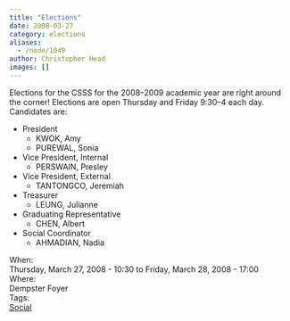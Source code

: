 ```yaml
---
title: "Elections"
date: 2008-03-27
category: elections
aliases:
  - /node/1049
author: Christopher Head
images: []
---
```


<div class="field field-name-body field-type-text-with-summary field-label-hidden"><div class="field-items"><div class="field-item even"><p>Elections for the CSSS for the 2008&#x2013;2009 academic year are right around the corner! Elections are open Thursday and Friday 9:30&#x2013;4 each day. Candidates are:</p>
<ul>
<li>President
<ul>
<li>KWOK, Amy</li>
<li>PUREWAL, Sonia</li>
</ul>
</li>
<li>Vice President, Internal
<ul>
<li>PERSWAIN, Presley</li>
</ul>
</li>
<li>Vice President, External
<ul>
<li>TANTONGCO, Jeremiah</li>
</ul>
</li>
<li>Treasurer
<ul>
<li>LEUNG, Julianne</li>
</ul>
</li>
<li>Graduating Representative
<ul>
<li>CHEN, Albert</li>
</ul>
</li>
<li>Social Coordinator
<ul>
<li>AHMADIAN, Nadia</li>
</ul>
</li>
</ul>
</div></div></div><div class="field field-name-field-dates field-type-datetime field-label-above"><div class="field-label">When:&#xA0;</div><div class="field-items"><div class="field-item even"><span class="date-display-range"><span class="date-display-start">Thursday, March 27, 2008 - 10:30</span> to <span class="date-display-end">Friday, March 28, 2008 - 17:00</span></span></div></div></div><div class="field field-name-field-location field-type-text field-label-above"><div class="field-label">Where:&#xA0;</div><div class="field-items"><div class="field-item even">Dempster Foyer</div></div></div>    <footer>
    <div class="field field-name-field-tags field-type-taxonomy-term-reference field-label-above"><div class="field-label">Tags:&#xA0;</div><div class="field-items"><div class="field-item even"><a href="/social">Social</a></div></div></div>      </footer>
